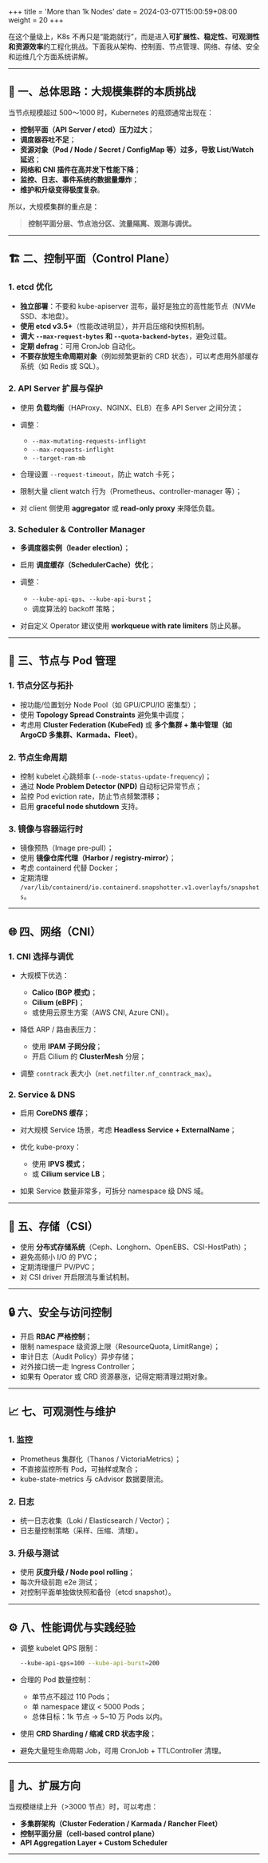 +++
title = 'More than 1k Nodes'
date = 2024-03-07T15:00:59+08:00
weight = 20
+++

在这个量级上，K8s 不再只是“能跑就行”，而是进入**可扩展性、稳定性、可观测性和资源效率**的工程化挑战。下面我从架构、控制面、节点管理、网络、存储、安全和运维几个方面系统讲解。

---

## 🧠 一、总体思路：大规模集群的本质挑战

当节点规模超过 500～1000 时，Kubernetes 的瓶颈通常出现在：

* **控制平面（API Server / etcd）压力过大**；
* **调度器吞吐不足**；
* **资源对象（Pod / Node / Secret / ConfigMap 等）过多，导致 List/Watch 延迟**；
* **网络和 CNI 插件在高并发下性能下降**；
* **监控、日志、事件系统的数据量爆炸**；
* **维护和升级变得极度复杂**。

所以，大规模集群的重点是：

> **控制平面分层、节点池分区、流量隔离、观测与调优。**

---

## 🏗️ 二、控制平面（Control Plane）

### 1. etcd 优化

* **独立部署**：不要和 kube-apiserver 混布，最好是独立的高性能节点（NVMe SSD、本地盘）。
* **使用 etcd v3.5+**（性能改进明显），并开启压缩和快照机制。
* **调大 `--max-request-bytes` 和 `--quota-backend-bytes`**，避免过载。
* **定期 defrag**：可用 CronJob 自动化。
* **不要存放短生命周期对象**（例如频繁更新的 CRD 状态），可以考虑用外部缓存系统（如 Redis 或 SQL）。

### 2. API Server 扩展与保护

* 使用 **负载均衡**（HAProxy、NGINX、ELB）在多 API Server 之间分流；
* 调整：

  * `--max-mutating-requests-inflight`
  * `--max-requests-inflight`
  * `--target-ram-mb`
* 合理设置 `--request-timeout`，防止 watch 卡死；
* 限制大量 client watch 行为（Prometheus、controller-manager 等）；
* 对 client 侧使用 **aggregator** 或 **read-only proxy** 来降低负载。

### 3. Scheduler & Controller Manager

* **多调度器实例（leader election）**；
* 启用 **调度缓存（SchedulerCache）优化**；
* 调整：

  * `--kube-api-qps`、`--kube-api-burst`；
  * 调度算法的 backoff 策略；
* 对自定义 Operator 建议使用 **workqueue with rate limiters** 防止风暴。

---

## 🧩 三、节点与 Pod 管理

### 1. 节点分区与拓扑

* 按功能/位置划分 Node Pool（如 GPU/CPU/IO 密集型）；
* 使用 **Topology Spread Constraints** 避免集中调度；
* 考虑用 **Cluster Federation (KubeFed)** 或 **多个集群 + 集中管理（如 ArgoCD 多集群、Karmada、Fleet）**。

### 2. 节点生命周期

* 控制 kubelet 心跳频率 (`--node-status-update-frequency`)；
* 通过 **Node Problem Detector (NPD)** 自动标记异常节点；
* 监控 Pod eviction rate，防止节点频繁漂移；
* 启用 **graceful node shutdown** 支持。

### 3. 镜像与容器运行时

* 镜像预热（Image pre-pull）；
* 使用 **镜像仓库代理（Harbor / registry-mirror）**；
* 考虑 containerd 代替 Docker；
* 定期清理 `/var/lib/containerd/io.containerd.snapshotter.v1.overlayfs/snapshots`。

---

## 🌐 四、网络（CNI）

### 1. CNI 选择与调优

* 大规模下优选：

  * **Calico (BGP 模式)**；
  * **Cilium (eBPF)**；
  * 或使用云原生方案（AWS CNI, Azure CNI）。
* 降低 ARP / 路由表压力：

  * 使用 **IPAM 子网分段**；
  * 开启 Cilium 的 **ClusterMesh** 分层；
* 调整 `conntrack` 表大小（`net.netfilter.nf_conntrack_max`）。

### 2. Service & DNS

* 启用 **CoreDNS 缓存**；
* 对大规模 Service 场景，考虑 **Headless Service + ExternalName**；
* 优化 kube-proxy：

  * 使用 **IPVS 模式**；
  * 或 **Cilium service LB**；
* 如果 Service 数量非常多，可拆分 namespace 级 DNS 域。

---

## 💾 五、存储（CSI）

* 使用 **分布式存储系统**（Ceph、Longhorn、OpenEBS、CSI-HostPath）；
* 避免高频小 I/O 的 PVC；
* 定期清理僵尸 PV/PVC；
* 对 CSI driver 开启限流与重试机制。

---

## 🔒 六、安全与访问控制

* 开启 **RBAC 严格控制**；
* 限制 namespace 级资源上限（ResourceQuota, LimitRange）；
* 审计日志（Audit Policy）异步存储；
* 对外接口统一走 Ingress Controller；
* 如果有 Operator 或 CRD 资源暴涨，记得定期清理过期对象。

---

## 📈 七、可观测性与维护

### 1. 监控

* Prometheus 集群化（Thanos / VictoriaMetrics）；
* 不直接监控所有 Pod，可抽样或聚合；
* kube-state-metrics 与 cAdvisor 数据要限流。

### 2. 日志

* 统一日志收集（Loki / Elasticsearch / Vector）；
* 日志量控制策略（采样、压缩、清理）。

### 3. 升级与测试

* 使用 **灰度升级 / Node pool rolling**；
* 每次升级前跑 e2e 测试；
* 对控制平面单独做快照和备份（etcd snapshot）。

---

## ⚙️ 八、性能调优与实践经验

* 调整 kubelet QPS 限制：

  ```bash
  --kube-api-qps=100 --kube-api-burst=200
  ```
* 合理的 Pod 数量控制：

  * 单节点不超过 110 Pods；
  * 单 namespace 建议 < 5000 Pods；
  * 总体目标：1k 节点 → 5~10 万 Pods 以内。
* 使用 **CRD Sharding / 缩减 CRD 状态字段**；
* 避免大量短生命周期 Job，可用 CronJob + TTLController 清理。

---

## 🧭 九、扩展方向

当规模继续上升（>3000 节点）时，可以考虑：

* **多集群架构（Cluster Federation / Karmada / Rancher Fleet）**
* **控制平面分层（cell-based control plane）**
* **API Aggregation Layer + Custom Scheduler**

---

